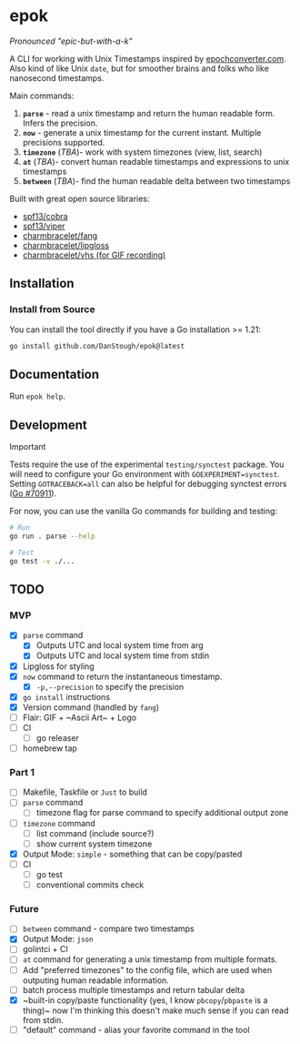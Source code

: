 # epok 
_Pronounced "epic-but-with-a-k"_

A CLI for working with Unix Timestamps inspired by [epochconverter.com](https://www.epochconverter.com).
Also kind of like Unix `date`, but for smoother brains and folks who like nanosecond timestamps.

Main commands:
1. **`parse`** - read a unix timestamp and return the human readable form. Infers the precision.
2. **`now`** - generate a unix timestamp for the current instant. Multiple precisions supported.
2. **`timezone`** (_TBA_)- work with system timezones (view, list, search)
3. **`at`** (_TBA_)- convert human readable timestamps and expressions to unix timestamps
4. **`between`** (_TBA_)- find the human readable delta between two timestamps

Built with great open source libraries:
* [spf13/cobra](https://github.com/spf13/cobra)
* [spf13/viper](https://github.com/spf13/viper)
* [charmbracelet/fang](https://github.com/charmbracelet/fang)
* [charmbracelet/lipgloss](https://github.com/charmbracelet/lipgloss)
* [charmbracelet/vhs (for GIF recording)](https://github.com/charmbracelet/vhs)

## Installation

### Install from Source

You can install the tool directly if you have a Go installation >= 1.21:
```bash
go install github.com/DanStough/epok@latest
```

## Documentation

Run `epok help`.

## Development

> [!IMPORTANT]  
> Tests require the use of the experimental `testing/synctest` package.
> You will need to configure your Go environment with `GOEXPERIMENT=synctest`.
> Setting `GOTRACEBACK=all` can also be helpful for debugging synctest errors ([Go #70911](https://github.com/golang/go/issues/70911)).

For now, you can use the vanilla Go commands for building and testing: 
```bash
# Run
go run . parse --help

# Test
go test -v ./...
```

## TODO

### MVP
* [X] `parse` command
  * [X]  Outputs UTC and local system time from arg
  * [X]  Outputs UTC and local system time from stdin
* [X]  Lipgloss for styling
* [X] `now` command to return the instantaneous timestamp.
  * [X] `-p,--precision` to specify the precision
* [X] `go install` instructions
* [X] Version command (handled by `fang`)
* [ ] Flair: GIF + ~Ascii Art~ + Logo
* [ ] CI
  * [ ] go releaser
* [ ] homebrew tap

### Part 1
* [ ] Makefile, Taskfile or `Just` to build
* [ ] `parse` command
  * [ ]  timezone flag for parse command to specify additional output zone
* [ ] `timezone` command
  * [ ] list command (include source?)
  * [ ] show current system timezone
* [X] Output Mode: `simple` - something that can be copy/pasted
* [ ] CI
  * [ ] go test
  * [ ] conventional commits check

### Future
* [ ] `between` command - compare two timestamps
* [X] Output Mode: `json`
* [ ] golintci + CI
* [ ]  `at` command for generating a unix timestamp from multiple formats.
* [ ] Add "preferred timezones" to the config file, which are used when outputing 
human readable information.
* [ ] batch process multiple timestamps and return tabular delta 
* [X] ~built-in copy/paste functionality (yes, I know `pbcopy`/`pbpaste` is a thing)~ now I'm thinking this doesn't make much sense if you can read from stdin.
* [ ] "default" command - alias your favorite command in the tool